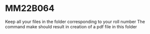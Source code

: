 # MM22B064
Keep all your files in the folder corresponding to your roll number
The command make should result in creation of a pdf file in this folder
